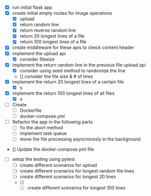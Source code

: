 - [x] run initial flask app
- [x] create initial empty routes for image operations
  - [x] upload
  - [x] return random line
  - [x] return reverse random line
  - [x] return 20 longest lines of a file
  -  [x] return 100 longest lines of a file
- [x] create middleware for these apis to check content header
- [x] implement the upload api
  - [x] consider filesize
- [x] implement the return random line in the previous file upload api
  - [x] consider using seed method to randomize the line
  - [] consider the file size & # of lines 
- [x] implement the return 20 longest lines of a certain file
  - [x] s
- [x] implement the return 100 longest lines of all files
  - [x] s
- [ ] Create 
  - [ ] Dockerfile
  - [ ] docker-compose.yml
- [ ] Refactor the app in the following parts
  - [ ] fix the abort method
  - [ ] implement task queue
  - [ ] move the file processing asyncronosly in the background
- [] Update the docker-compose.yml file

- [ ] setup the testing using pytest 
  - [ ] create different scenarios for upload
  - [ ] create different scenarios for longest random file lines
  - [ ] create different scenarios for longest 20 lines
  - [ ] - [ ] create different scenarios for longest 100 lines